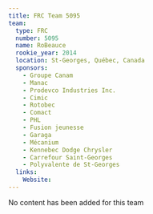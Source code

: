 ```yaml
---
title: FRC Team 5095
team:
  type: FRC
  number: 5095
  name: RoBeauce
  rookie_year: 2014
  location: St-Georges, Québec, Canada
  sponsors:
    - Groupe Canam
    - Manac
    - Prodevco Industries Inc.
    - Cimic
    - Rotobec
    - Comact
    - PHL
    - Fusion jeunesse
    - Garaga
    - Mécanium
    - Kennebec Dodge Chrysler
    - Carrefour Saint-Georges
    - Polyvalente de St-Georges
  links:
    Website: 
---
```

No content has been added for this team
